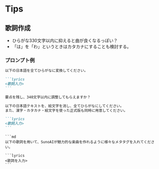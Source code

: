 # Tips

## 歌詞作成

- ひらがな330文字以内に抑えると曲が良くなるっぽい？
- 「は」を「わ」というときはカタカナにすることも検討する。


### プロンプト例

````md
以下の日本語を全てひらがなに変換してください。

```lyrics
<歌詞入力>
```
````

```md
要点を残し、340文字以内に調整してもらえますか？
```


````md
以下の日本語テキストを、絵文字を消し、全てひらがなにしてください。
また、漢字・カタカナ・絵文字を使った正式版も同時に用意してください。

```lyrics
<歌詞入力>
```
````

````
```md
以下の歌詞を用いて、SunoAIが魅力的な楽曲を作れるように様々なメタタグを入れてください。

```lyrics
<歌詞を入力>
```
````

